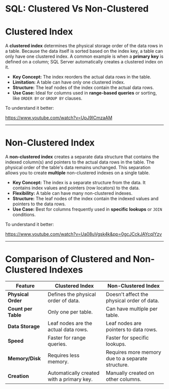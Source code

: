 # SQL: Clustered Vs Non-Clustered

# Clustered Index

A **clustered index** determines the physical storage order of the data rows in a table. Because the data itself is sorted based on the index key, a table can only have one clustered index. A common example is when a **primary key** is defined on a column; SQL Server automatically creates a clustered index on it.

- **Key Concept:** The index reorders the actual data rows in the table.
- **Limitation:** A table can have only one clustered index.
- **Structure:** The leaf nodes of the index contain the actual data rows.
- **Use Case:** Ideal for columns used in **range-based queries** or sorting, like `ORDER BY` or `GROUP BY` clauses.

To understand it better: 

https://www.youtube.com/watch?v=UpJ9ICmzaAM

---

# Non-Clustered Index

A **non-clustered index** creates a separate data structure that contains the indexed column(s) and pointers to the actual data rows in the table. The physical order of the table's data remains unchanged. This separation allows you to create **multiple** non-clustered indexes on a single table.

- **Key Concept:** The index is a separate structure from the data. It contains index values and pointers (row locators) to the data.
- **Flexibility:** A table can have many non-clustered indexes.
- **Structure:** The leaf nodes of the index contain the indexed values and pointers to the data rows.
- **Use Case:** Best for columns frequently used in **specific lookups** or `JOIN` conditions.

To understand it better: 

https://www.youtube.com/watch?v=Ua08uVgsk4k&pp=0gcJCckJAYcqIYzv

---

# Comparison of Clustered and Non-Clustered Indexes

| Feature | Clustered Index | Non-Clustered Index |
| --- | --- | --- |
| **Physical Order** | Defines the physical order of data. | Doesn't affect the physical order of data. |
| **Count per Table** | Only one per table. | Can have multiple per table. |
| **Data Storage** | Leaf nodes are the actual data rows. | Leaf nodes are pointers to data rows. |
| **Speed** | Faster for range queries. | Faster for specific lookups. |
| **Memory/Disk** | Requires less memory. | Requires more memory due to a separate structure. |
| **Creation** | Automatically created with a primary key. | Manually created on other columns. |

